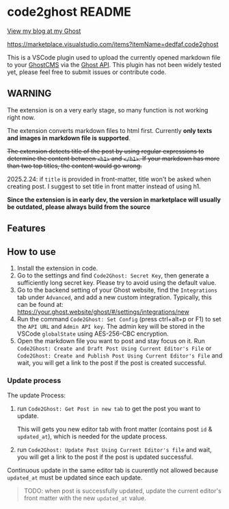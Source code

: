 # code2ghost README

[View my blog at my Ghost](https://necro.dedfaf.tech/guan-yu-code2ghost-2/)

<https://marketplace.visualstudio.com/items?itemName=dedfaf.code2ghost>

This is a VSCode plugin used to upload the currently opened markdown file to your [GhostCMS](https://ghost.org/) via the [Ghost API](https://ghost.org/docs/admin-api). This plugin has not been widely tested yet, please feel free to submit issues or contribute code.

## WARNING

The extension is on a very early stage, so many function is not working right now.

The extension converts markdown files to html first. Currently **only texts and images in markdown file is supported**.

~~The extension detects title of the post by using regular expressions to determine the content between `<h1>` and `</h1>`. If your markdown has more than two top titles, the content would go wrong.~~

2025.2.24: if `title` is provided in front-matter, title won't be asked when creating post. I suggest to set title in front matter instead of using h1.

**Since the extension is in early dev, the version in marketplace will usually be outdated, please always build from the source**

## Features

## How to use

1. Install the extension in code.
2. Go to the settings and find `Code2Ghost: Secret Key`, then generate a sufficiently long secret key. Please try to avoid using the default value.
3. Go to the backend setting of your Ghost website, find the `Integrations` tab under `Advanced`, and add a new custom integration. Typically, this can be found at: <https://your.ghost.website/ghost/#/settings/integrations/new>
4. Run the command `Code2Ghost: Set Config` (press ctrl+alt+p or F1) to set the `API URL` and `Admin API key`. The admin key will be stored in the VSCode `globalState` using AES-256-CBC encryption.
5. Open the markdown file you want to post and stay focus on it. Run `Code2Ghost: Create and Draft Post Using Current Editor's File` or `Code2Ghost: Create and Publish Post Using Current Editor's File` and wait, you will get a link to the post if the post is created successful.

### Update process

The update Process: 
1. run `Code2Ghost: Get Post in new tab` to get the post you want to update. 

    This will gets you new editor tab with front matter (contains post `id` & `updated_at`), which is needed for the update process.
2. run `Code2Ghost: Update Post Using Current Editor's file` and wait, you will get a link to the post if the post is updated successful.

Continuous update in the same editor tab is cuurently not allowed because `updated_at` must be updated since each update.

> TODO: when post is successfully updated, update the current editor's front matter with the new `updated_at` value.
